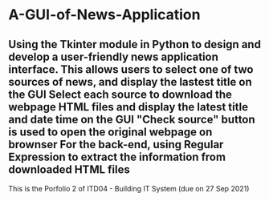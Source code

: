 # A-GUI-of-News-Application
Using  the Tkinter module in Python to design and develop a user-friendly news application interface. This allows users to select one of two sources of news, and display the lastest title on the GUI
Select each source to download the webpage HTML files and display the latest title and date time on the GUI
"Check source" button is used to open the original webpage on brownser
For the back-end, using Regular Expression to extract the information from downloaded HTML files
--------------------------------------------------------------------------------------------------
This is the Porfolio 2 of ITD04 - Building IT System (due on 27 Sep 2021)
